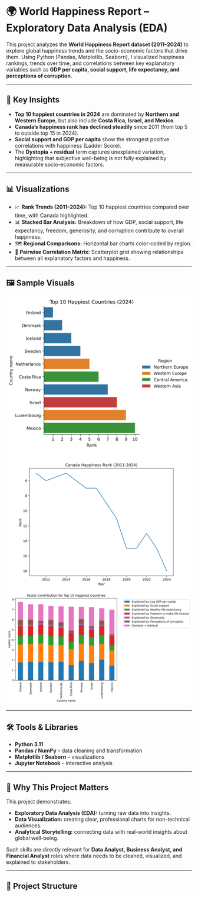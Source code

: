 # 🌍 World Happiness Report – Exploratory Data Analysis (EDA)

This project analyzes the **World Happiness Report dataset (2011–2024)** to explore global happiness trends and the socio-economic factors that drive them. Using Python (Pandas, Matplotlib, Seaborn), I visualized happiness rankings, trends over time, and correlations between key explanatory variables such as **GDP per capita, social support, life expectancy, and perceptions of corruption**.  

---

## 🔎 Key Insights
- **Top 10 happiest countries in 2024** are dominated by **Northern and Western Europe**, but also include **Costa Rica, Israel, and Mexico**.  
- **Canada’s happiness rank has declined steadily** since 2011 (from top 5 to outside top 15 in 2024).  
- **Social support and GDP per capita** show the strongest positive correlations with happiness (Ladder Score).  
- The **Dystopia + residual** term captures unexplained variation, highlighting that subjective well-being is not fully explained by measurable socio-economic factors.  

---

## 📊 Visualizations
- 📈 **Rank Trends (2011–2024):** Top 10 happiest countries compared over time, with Canada highlighted.  
- 📊 **Stacked Bar Analysis:** Breakdown of how GDP, social support, life expectancy, freedom, generosity, and corruption contribute to overall happiness.  
- 🗺 **Regional Comparisons:** Horizontal bar charts color-coded by region.  
- 🔗 **Pairwise Correlation Matrix:** Scatterplot grid showing relationships between all explanatory factors and happiness.  

---

## 🖼️ Sample Visuals
![Top 10 Happiest Countries 2024](figures/Top10HappiestCountries.png)
![Canada Trend](figures/CanadaHappinessRank.png)
![Factor Contributions](figures/LadderScoreByFactors.png) 

---

## 🛠 Tools & Libraries
- **Python 3.11**  
- **Pandas / NumPy** – data cleaning and transformation  
- **Matplotlib / Seaborn** – visualizations  
- **Jupyter Notebook** – interactive analysis  

---

## 🚀 Why This Project Matters
This project demonstrates:  
- **Exploratory Data Analysis (EDA):** turning raw data into insights.  
- **Data Visualization:** creating clear, professional charts for non-technical audiences.  
- **Analytical Storytelling:** connecting data with real-world insights about global well-being.  

Such skills are directly relevant for **Data Analyst, Business Analyst, and Financial Analyst** roles where data needs to be cleaned, visualized, and explained to stakeholders.  

---

## 📂 Project Structure
